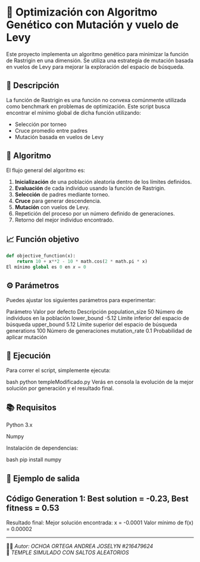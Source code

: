 # 🧬 Optimización con Algoritmo Genético con Mutación y vuelo de Levy

Este proyecto implementa un algoritmo genético para minimizar la función de Rastrigin en una dimensión. Se utiliza una estrategia de mutación basada en vuelos de Levy para mejorar la exploración del espacio de búsqueda.

## 📌 Descripción

La función de Rastrigin es una función no convexa comúnmente utilizada como benchmark en problemas de optimización. Este script busca encontrar el mínimo global de dicha función utilizando:

- Selección por torneo
- Cruce promedio entre padres
- Mutación basada en vuelos de Levy

## 🧠 Algoritmo

El flujo general del algoritmo es:

1. **Inicialización** de una población aleatoria dentro de los límites definidos.
2. **Evaluación** de cada individuo usando la función de Rastrigin.
3. **Selección** de padres mediante torneo.
4. **Cruce** para generar descendencia.
5. **Mutación** con vuelos de Levy.
6. Repetición del proceso por un número definido de generaciones.
7. Retorno del mejor individuo encontrado.

## 📈 Función objetivo

```python
def objective_function(x):
    return 10 + x**2 - 10 * math.cos(2 * math.pi * x)
El mínimo global es 0 en 𝑥 = 0
```

## ⚙️ Parámetros
Puedes ajustar los siguientes parámetros para experimentar:

Parámetro	Valor por defecto	Descripción
population_size	50	Número de individuos en la población
lower_bound	-5.12	Límite inferior del espacio de búsqueda
upper_bound	5.12	Límite superior del espacio de búsqueda
generations	100	Número de generaciones
mutation_rate	0.1	Probabilidad de aplicar mutación
## 🚀 Ejecución
Para correr el script, simplemente ejecuta:

bash
python templeModificado.py
Verás en consola la evolución de la mejor solución por generación y el resultado final.

## 📚 Requisitos
Python 3.x

Numpy

Instalación de dependencias:

bash
pip install numpy

## 🧪 Ejemplo de salida
Código
Generation 1: Best solution = -0.23, Best fitness = 0.53
---
Resultado final:
Mejor solución encontrada: x = -0.0001
Valor mínimo de f(x) = 0.00002

---
👨‍💻 *Autor: OCHOA ORTEGA ANDREA JOSELYN #216479624*  
📅 *TEMPLE SIMULADO CON SALTOS ALEATORIOS* 
